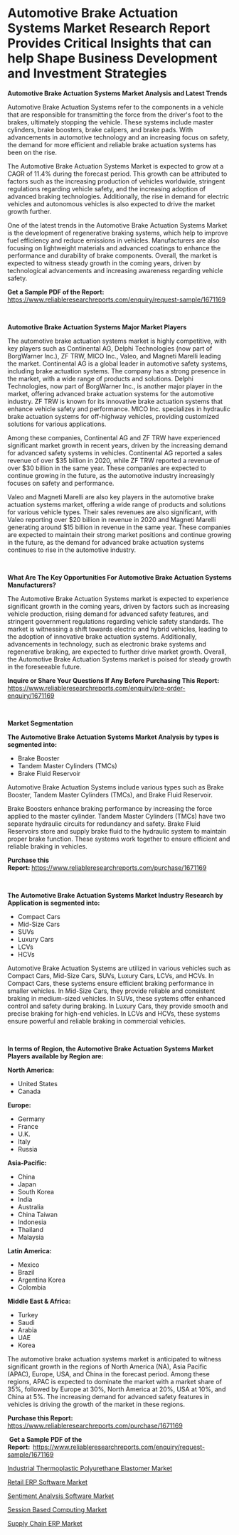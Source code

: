 <p><h1>Automotive Brake Actuation Systems Market Research Report Provides Critical Insights that can help Shape Business Development and Investment Strategies</h1></p><p><strong>Automotive Brake Actuation Systems Market Analysis and Latest Trends</strong></p>
<p><p>Automotive Brake Actuation Systems refer to the components in a vehicle that are responsible for transmitting the force from the driver's foot to the brakes, ultimately stopping the vehicle. These systems include master cylinders, brake boosters, brake calipers, and brake pads. With advancements in automotive technology and an increasing focus on safety, the demand for more efficient and reliable brake actuation systems has been on the rise.</p><p>The Automotive Brake Actuation Systems Market is expected to grow at a CAGR of 11.4% during the forecast period. This growth can be attributed to factors such as the increasing production of vehicles worldwide, stringent regulations regarding vehicle safety, and the increasing adoption of advanced braking technologies. Additionally, the rise in demand for electric vehicles and autonomous vehicles is also expected to drive the market growth further.</p><p>One of the latest trends in the Automotive Brake Actuation Systems Market is the development of regenerative braking systems, which help to improve fuel efficiency and reduce emissions in vehicles. Manufacturers are also focusing on lightweight materials and advanced coatings to enhance the performance and durability of brake components. Overall, the market is expected to witness steady growth in the coming years, driven by technological advancements and increasing awareness regarding vehicle safety.</p></p>
<p><strong>Get a Sample PDF of the Report:&nbsp;</strong> <a href="https://www.reliableresearchreports.com/enquiry/request-sample/1671169">https://www.reliableresearchreports.com/enquiry/request-sample/1671169</a></p>
<p>&nbsp;</p>
<p><strong>Automotive Brake Actuation Systems Major Market Players</strong></p>
<p><p>The automotive brake actuation systems market is highly competitive, with key players such as Continental AG, Delphi Technologies (now part of BorgWarner Inc.), ZF TRW, MICO Inc., Valeo, and Magneti Marelli leading the market. Continental AG is a global leader in automotive safety systems, including brake actuation systems. The company has a strong presence in the market, with a wide range of products and solutions. Delphi Technologies, now part of BorgWarner Inc., is another major player in the market, offering advanced brake actuation systems for the automotive industry. ZF TRW is known for its innovative brake actuation systems that enhance vehicle safety and performance. MICO Inc. specializes in hydraulic brake actuation systems for off-highway vehicles, providing customized solutions for various applications.</p><p>Among these companies, Continental AG and ZF TRW have experienced significant market growth in recent years, driven by the increasing demand for advanced safety systems in vehicles. Continental AG reported a sales revenue of over $35 billion in 2020, while ZF TRW reported a revenue of over $30 billion in the same year. These companies are expected to continue growing in the future, as the automotive industry increasingly focuses on safety and performance.</p><p>Valeo and Magneti Marelli are also key players in the automotive brake actuation systems market, offering a wide range of products and solutions for various vehicle types. Their sales revenues are also significant, with Valeo reporting over $20 billion in revenue in 2020 and Magneti Marelli generating around $15 billion in revenue in the same year. These companies are expected to maintain their strong market positions and continue growing in the future, as the demand for advanced brake actuation systems continues to rise in the automotive industry.</p></p>
<p>&nbsp;</p>
<p><strong>What Are The Key Opportunities For Automotive Brake Actuation Systems Manufacturers?</strong></p>
<p><p>The Automotive Brake Actuation Systems market is expected to experience significant growth in the coming years, driven by factors such as increasing vehicle production, rising demand for advanced safety features, and stringent government regulations regarding vehicle safety standards. The market is witnessing a shift towards electric and hybrid vehicles, leading to the adoption of innovative brake actuation systems. Additionally, advancements in technology, such as electronic brake systems and regenerative braking, are expected to further drive market growth. Overall, the Automotive Brake Actuation Systems market is poised for steady growth in the foreseeable future.</p></p>
<p><strong>Inquire or Share Your Questions If Any Before Purchasing This Report:</strong> <a href="https://www.reliableresearchreports.com/enquiry/pre-order-enquiry/1671169">https://www.reliableresearchreports.com/enquiry/pre-order-enquiry/1671169</a></p>
<p>&nbsp;</p>
<p><strong>Market Segmentation</strong></p>
<p><strong>The Automotive Brake Actuation Systems Market Analysis by types is segmented into:</strong></p>
<p><ul><li>Brake Booster</li><li>Tandem Master Cylinders (TMCs)</li><li>Brake Fluid Reservoir</li></ul></p>
<p><p>Automotive Brake Actuation Systems include various types such as Brake Booster, Tandem Master Cylinders (TMCs), and Brake Fluid Reservoir. </p><p>Brake Boosters enhance braking performance by increasing the force applied to the master cylinder. Tandem Master Cylinders (TMCs) have two separate hydraulic circuits for redundancy and safety. Brake Fluid Reservoirs store and supply brake fluid to the hydraulic system to maintain proper brake function. These systems work together to ensure efficient and reliable braking in vehicles.</p></p>
<p><strong>Purchase this Report:&nbsp;</strong><a href="https://www.reliableresearchreports.com/purchase/1671169">https://www.reliableresearchreports.com/purchase/1671169</a></p>
<p>&nbsp;</p>
<p><strong>The Automotive Brake Actuation Systems Market Industry Research by Application is segmented into:</strong></p>
<p><ul><li>Compact Cars</li><li>Mid-Size Cars</li><li>SUVs</li><li>Luxury Cars</li><li>LCVs</li><li>HCVs</li></ul></p>
<p><p>Automotive Brake Actuation Systems are utilized in various vehicles such as Compact Cars, Mid-Size Cars, SUVs, Luxury Cars, LCVs, and HCVs. In Compact Cars, these systems ensure efficient braking performance in smaller vehicles. In Mid-Size Cars, they provide reliable and consistent braking in medium-sized vehicles. In SUVs, these systems offer enhanced control and safety during braking. In Luxury Cars, they provide smooth and precise braking for high-end vehicles. In LCVs and HCVs, these systems ensure powerful and reliable braking in commercial vehicles.</p></p>
<p>&nbsp;</p>
<p><strong>In terms of Region, the Automotive Brake Actuation Systems Market Players available by Region are:</strong></p>
<p>
    <p> <strong> North America: </strong>
        <ul>
            <li>United States</li>
            <li>Canada</li>
        </ul>
        </p> 
    <p> <strong> Europe: </strong>
        <ul>
            <li>Germany</li>
            <li>France</li>
            <li>U.K.</li>
            <li>Italy</li>
            <li>Russia</li>
        </ul>
        </p> 
    <p> <strong> Asia-Pacific: </strong>
        <ul>
            <li>China</li>
            <li>Japan</li>
            <li>South Korea</li>
            <li>India</li>
            <li>Australia</li>
            <li>China Taiwan</li>
            <li>Indonesia</li>
            <li>Thailand</li>
            <li>Malaysia</li>
        </ul>
        </p> 
    <p> <strong> Latin America: </strong>
        <ul>
            <li>Mexico</li>
            <li>Brazil</li>
            <li>Argentina Korea</li>
            <li>Colombia</li>
        </ul>
        </p> 
    <p> <strong> Middle East & Africa: </strong>
        <ul>
            <li>Turkey</li>
            <li>Saudi</li>
            <li>Arabia</li>
            <li>UAE</li>
            <li>Korea</li>
        </ul>
    </p>
    </p>
<p><p>The automotive brake actuation systems market is anticipated to witness significant growth in the regions of North America (NA), Asia Pacific (APAC), Europe, USA, and China in the forecast period. Among these regions, APAC is expected to dominate the market with a market share of 35%, followed by Europe at 30%, North America at 20%, USA at 10%, and China at 5%. The increasing demand for advanced safety features in vehicles is driving the growth of the market in these regions.</p></p>
<p><strong>Purchase this Report: </strong><a href="https://www.reliableresearchreports.com/purchase/1671169">https://www.reliableresearchreports.com/purchase/1671169</a></p>
<p>&nbsp;<strong>Get a Sample PDF of the Report:&nbsp;&nbsp;</strong><a href="https://www.reliableresearchreports.com/enquiry/request-sample/1671169">https://www.reliableresearchreports.com/enquiry/request-sample/1671169</a></p>
<p><strong></strong></p>
<p><p><a href="https://github.com/NorbertYates/Market-Research-Report-List-3/blob/main/industrial-thermoplastic-polyurethane-elastomer-market.md">Industrial Thermoplastic Polyurethane Elastomer Market</a></p><p><a href="https://medium.com/@hannahrivera83/analyzing-retail-erp-software-market-global-industry-perspective-and-forecast-2024-to-2031-a2768215d581">Retail ERP Software Market</a></p><p><a href="https://medium.com/@jaremington56468/sentiment-analysis-software-nbsp-market-focuses-on-market-share-size-and-projected-forecast-till-3002a51bdfbe">Sentiment Analysis Software Market</a></p><p><a href="https://medium.com/@jaremington56468/session-based-computing-market-report-reveals-the-latest-trends-and-growth-opportunities-of-this-3d65ffcb69f8">Session Based Computing Market</a></p><p><a href="https://medium.com/@hannahrivera83/supply-chain-erp-market-exploring-market-share-market-trends-and-future-growth-14d5af224f48">Supply Chain ERP Market</a></p></p>
